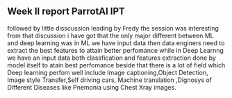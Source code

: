 ## Week II report ParrotAI IPT

followed by little disscussion leading by Fredy the session was interesting from that discussion i have got that the only major 
different between ML and deep learning was in ML we have input data then data enginers need to extract the best features to attain 
better perfomance while in Deep Learnng we have an input data both classfication and features extraction done by model itself to 
atain best perfomance
 beside that there is a lot of field which Deep learning perfom well include
 Image captioning,Object Detection,
 Image style Transfer,Self driving cars,
 Machine translation ,Dignosys of Different Diseases like Pnemonia using Chest Xray images.

